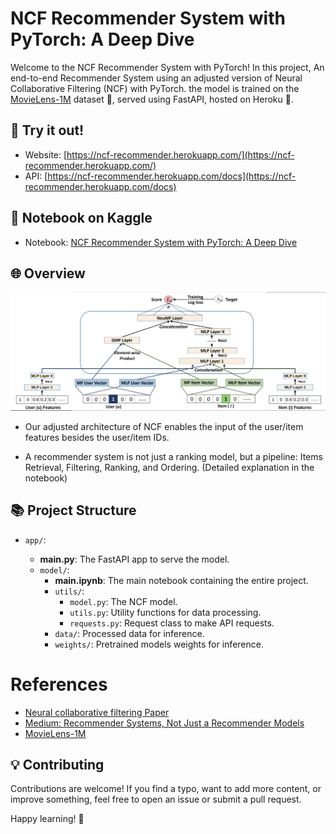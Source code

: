 # NCF Recommender System with PyTorch: A Deep Dive

Welcome to the NCF Recommender System with PyTorch! In this project, An end-to-end Recommender System using an adjusted version of Neural Collaborative Filtering (NCF) with PyTorch. the model is trained on the [MovieLens-1M](https://grouplens.org/datasets/movielens/1m/) dataset 🎥, served using FastAPI, hosted on Heroku 🚀.

## 🌟 Try it out!

- Website: [https://ncf-recommender.herokuapp.com/](https://ncf-recommender.herokuapp.com/)
- API: [https://ncf-recommender.herokuapp.com/docs](https://ncf-recommender.herokuapp.com/docs)

## 📓 Notebook on Kaggle

- Notebook: [NCF Recommender System with PyTorch: A Deep Dive](https://www.kaggle.com/code/oyounis/ncf-recommender-system)

## 🌐 Overview

![Adjusted NCF](app/model/utils/img/NCF.png)

- Our adjusted architecture of NCF enables the input of the user/item features besides the user/item IDs.

- A recommender system is not just a ranking model, but a pipeline: Items Retrieval, Filtering, Ranking, and Ordering. (Detailed explanation in the notebook)

## 📚 Project Structure

- `app/`:

  - **main.py**: The FastAPI app to serve the model.
  - `model/`:
    - **main.ipynb**: The main notebook containing the entire project.
    - `utils/`:
      - `model.py`: The NCF model.
      - `utils.py`: Utility functions for data processing.
      - `requests.py`: Request class to make API requests.
    - `data/`: Processed data for inference.
    - `weights/`: Pretrained models weights for inference.

# References

- [Neural collaborative filtering Paper](https://arxiv.org/abs/1708.05031)
- [Medium: Recommender Systems, Not Just a Recommender Models](https://medium.com/nvidia-merlin/recommender-systems-not-just-recommender-models-485c161c755e)
- [MovieLens-1M](https://grouplens.org/datasets/movielens/1m/)

## 💡 Contributing

Contributions are welcome! If you find a typo, want to add more content, or improve something, feel free to open an issue or submit a pull request.

Happy learning! 🚀
